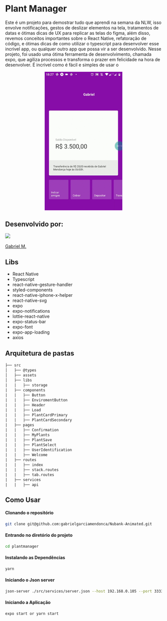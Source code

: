 
<h1>Plant Manager</h1>

<p>Este é um projeto para demostrar tudo que aprendi na semana da NLW, isso envolve notificações, gestos de deslizar elementos na tela, tratamentos de datas e ótimas dicas de UX para replicar as telas do figma, além disso, revemos conceitos importantes sobre o React Native, refatoração de código, e ótimas dicas de como utilizar o typescript para desenvolver esse incrivel app, ou qualquer outro app que possa vir a ser desenvolvido. Nesse projeto, foi usado uma ótima ferramenta de desenvolvimento, chamada expo, que agiliza processos e transforma o prazer em felicidade na hora de desenvolver. É incrivel como é fácil e simples de usar o </p>

<div align="center">
   <img src="https://github.com/gabrielgarciamendonca/Nubank-Animated/blob/main/NubankDemostrate.gif" width="250" />
</div>

## Desenvolvido por: 
 
<a href="https://cutt.ly/SlOQcBf" target="_blank"> 
<img src="https://cutt.ly/1lOlfra" width="90"/></a>

<a href="https://cutt.ly/SlOQcBf" rel="nofollow">Gabriel M.</a> 

## Libs

- React Native
- Typescript
- react-native-gesture-handler
- styled-components
- react-native-iphone-x-helper
- react-native-svg
- expo
- expo-notifications
- lottie-react-native
- expo-status-bar
- expo-font
- expo-app-loading
- axios

## Arquitetura de pastas

```
├── src
│   ├── @types
│   ├── assets
│   ├── libs
|   |   ├── storage
|   ├── components
|   |   ├── Button
|   |   ├── EnviromentButton
|   |   ├── Header
|   |   ├── Load
|   |   ├── PlantCardPrimary
|   |   ├── PlantCardSecondary
|   ├── pages
|   |   ├── Confirmation
|   |   ├── MyPlants
|   |   ├── PlantSave
|   |   ├── PlantSelect
|   |   ├── UserIdentification
|   |   ├── Welcome
|   ├── routes
|   |   ├── index
|   |   ├── stack.routes
|   |   ├── tab.routes
|   ├── services
|   |   ├── api
```

## Como Usar

#### Clonando o repositório

```bash
git clone git@github.com:gabrielgarciamendonca/Nubank-Animated.git
```

#### Entrando no diretório do projeto

```bash
cd plantmanager
```

#### Instalando as Dependências

```bash
yarn
```

#### Iniciando o Json server

```bash
json-server ./src/services/server.json --host 192.168.0.105 --port 3333 --delay 700
```

#### Iniciando a Aplicação

```bash
expo start or yarn start
```


